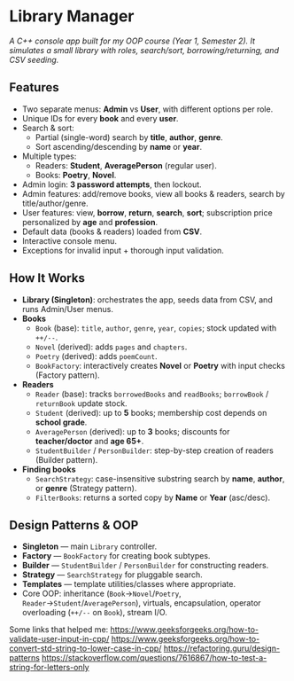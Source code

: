 # Library Manager
*A C++ console app built for my OOP course (Year 1, Semester 2). It simulates a small library with roles, search/sort, borrowing/returning, and CSV seeding.*

## Features
- Two separate menus: **Admin** vs **User**, with different options per role.
- Unique IDs for every **book** and every **user**.
- Search & sort:
  - Partial (single-word) search by **title**, **author**, **genre**.
  - Sort ascending/descending by **name** or **year**.
- Multiple types:
  - Readers: **Student**, **AveragePerson** (regular user).
  - Books: **Poetry**, **Novel**.
- Admin login: **3 password attempts**, then lockout.
- Admin features: add/remove books, view all books & readers, search by title/author/genre.
- User features: view, **borrow**, **return**, **search**, **sort**; subscription price personalized by **age** and **profession**.
- Default data (books & readers) loaded from **CSV**.
- Interactive console menu.
- Exceptions for invalid input + thorough input validation.

## How It Works
- **Library (Singleton)**: orchestrates the app, seeds data from CSV, and runs Admin/User menus.
- **Books**
  - `Book` (base): `title`, `author`, `genre`, `year`, `copies`; stock updated with `++/--`.
  - `Novel` (derived): adds `pages` and `chapters`.
  - `Poetry` (derived): adds `poemCount`.
  - `BookFactory`: interactively creates **Novel** or **Poetry** with input checks (Factory pattern).
- **Readers**
  - `Reader` (base): tracks `borrowedBooks` and `readBooks`; `borrowBook` / `returnBook` update stock.
  - `Student` (derived): up to **5** books; membership cost depends on **school grade**.
  - `AveragePerson` (derived): up to **3** books; discounts for **teacher/doctor** and **age 65+**.
  - `StudentBuilder` / `PersonBuilder`: step-by-step creation of readers (Builder pattern).
- **Finding books**
  - `SearchStrategy`: case-insensitive substring search by **name**, **author**, or **genre** (Strategy pattern).
  - `FilterBooks`: returns a sorted copy by **Name** or **Year** (asc/desc).

## Design Patterns & OOP
- **Singleton** — main `Library` controller.
- **Factory** — `BookFactory` for creating book subtypes.
- **Builder** — `StudentBuilder` / `PersonBuilder` for constructing readers.
- **Strategy** — `SearchStrategy` for pluggable search.
- **Templates** — template utilities/classes where appropriate.
- Core OOP: inheritance (`Book`→`Novel`/`Poetry`, `Reader`→`Student`/`AveragePerson`), virtuals, encapsulation, operator overloading (`++/--` on `Book`), stream I/O.


Some links that helped me:
https://www.geeksforgeeks.org/how-to-validate-user-input-in-cpp/
https://www.geeksforgeeks.org/how-to-convert-std-string-to-lower-case-in-cpp/
https://refactoring.guru/design-patterns
https://stackoverflow.com/questions/7616867/how-to-test-a-string-for-letters-only



